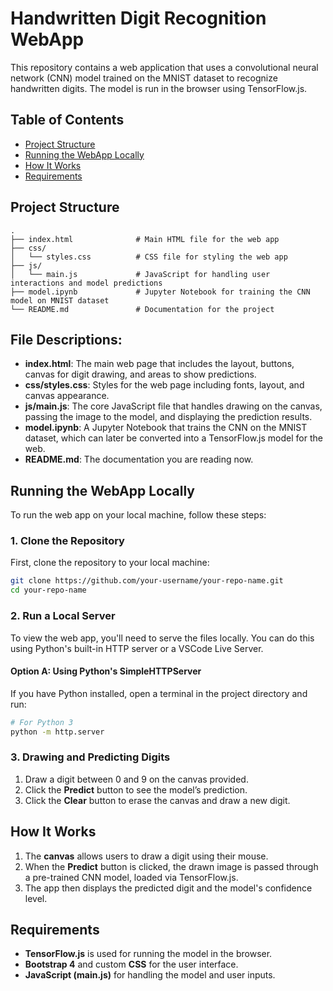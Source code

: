 # Handwritten Digit Recognition WebApp

This repository contains a web application that uses a convolutional neural network (CNN) model trained on the MNIST dataset to recognize handwritten digits. The model is run in the browser using TensorFlow.js.

## Table of Contents
- [Project Structure](#project-structure)
- [Running the WebApp Locally](#running-the-webapp-locally)
- [How It Works](#how-it-works)
- [Requirements](#requirements)


## Project Structure

```plaintext
.
├── index.html              # Main HTML file for the web app
├── css/
│   └── styles.css          # CSS file for styling the web app
├── js/
│   └── main.js             # JavaScript for handling user interactions and model predictions
├── model.ipynb             # Jupyter Notebook for training the CNN model on MNIST dataset
└── README.md               # Documentation for the project
```
## File Descriptions:
- **index.html**: The main web page that includes the layout, buttons, canvas for digit drawing, and areas to show predictions.
- **css/styles.css**: Styles for the web page including fonts, layout, and canvas appearance.
- **js/main.js**: The core JavaScript file that handles drawing on the canvas, passing the image to the model, and displaying the prediction results.
- **model.ipynb**: A Jupyter Notebook that trains the CNN on the MNIST dataset, which can later be converted into a TensorFlow.js model for the web.
- **README.md**: The documentation you are reading now.

## Running the WebApp Locally

To run the web app on your local machine, follow these steps:

### 1. Clone the Repository
First, clone the repository to your local machine:

```bash
git clone https://github.com/your-username/your-repo-name.git
cd your-repo-name
```
### 2. Run a Local Server
To view the web app, you'll need to serve the files locally. You can do this using Python's built-in HTTP server or a VSCode Live Server.

#### Option A: Using Python's SimpleHTTPServer
If you have Python installed, open a terminal in the project directory and run:

```bash
# For Python 3
python -m http.server
```
### 3. Drawing and Predicting Digits
1. Draw a digit between 0 and 9 on the canvas provided.
2. Click the **Predict** button to see the model’s prediction.
3. Click the **Clear** button to erase the canvas and draw a new digit.

## How It Works
1. The **canvas** allows users to draw a digit using their mouse.
2. When the **Predict** button is clicked, the drawn image is passed through a pre-trained CNN model, loaded via TensorFlow.js.
3. The app then displays the predicted digit and the model's confidence level.

## Requirements
- **TensorFlow.js** is used for running the model in the browser.
- **Bootstrap 4** and custom **CSS** for the user interface.
- **JavaScript (main.js)** for handling the model and user inputs.


